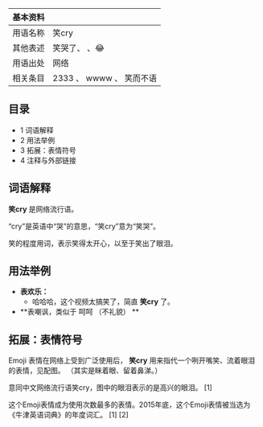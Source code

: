 |  **基本资料**  ||
|---|---|
|用语名称  |  笑cry   |
|其他表述  |  笑哭了、  、😂   |
|用语出处  |  网络   |
|相关条目  |  2333  、  wwww  、  笑而不语   |
  
##  目录

  * 1  词语解释 
  * 2  用法举例 
  * 3  拓展：表情符号 
  * 4  注释与外部链接 

##  词语解释

**笑cry** 是网络流行语。

“cry”是英语中“哭”的意思，“笑cry”意为“笑哭”。

笑的程度用词，表示笑得太开心，以至于笑出了眼泪。

##  用法举例

  * **表欢乐：**
    * 哈哈哈，这个视频太搞笑了，简直 **笑cry** 了。 
  * **表嘲讽，类似于 呵呵  （不礼貌） **

##  拓展：表情符号

Emoji  表情在网络上受到广泛使用后， **笑cry** 用来指代一个咧开嘴笑、流着眼泪的表情，见配图。  （其实是眯着眼、留着鼻涕。）

意同中文网络流行语笑cry，图中的眼泪表示的是高兴的眼泪。  [1]

这个Emoji表情成为使用次数最多的表情。2015年底，这个Emoji表情被当选为《牛津英语词典》的年度词汇。  [1]  [2]